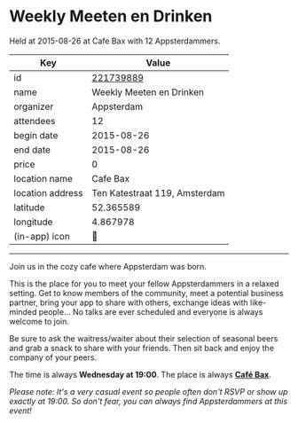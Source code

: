 # Weekly Meeten en Drinken
Held at 2015-08-26 at Cafe Bax with 12 Appsterdammers.
        
|Key|Value
|---|---|
|id|[221739889](https://www.meetup.com/appsterdam/events/221739889/)|
|name|Weekly Meeten en Drinken|
|organizer|Appsterdam|
|attendees|12|
|begin date|2015-08-26|
|end date|2015-08-26|
|price|0|
|location name|Cafe Bax|
|location address|Ten Katestraat 119, Amsterdam|
|latitude|52.365589|
|longitude|4.867978|
|(in-app) icon|🍺|

---

Join us in the cozy cafe where Appsterdam was born.

This is the place for you to meet your fellow Appsterdammers in a relaxed setting. Get to know members of the community, meet a potential business partner, bring your app to share with others, exchange ideas with like-minded people... No talks are ever scheduled and everyone is always welcome to join.

Be sure to ask the waitress/waiter about their selection of seasonal beers and grab a snack to share with your friends. Then sit back and enjoy the company of your peers.

The time is always **Wednesday at 19:00**. The place is always **[Café Bax](http://www.cafebax.nl/)**.

*Please note: It's a very casual event so people often don't RSVP or show up exactly at 19:00. So don't fear, you can *always* find Appsterdammers at this event!*


